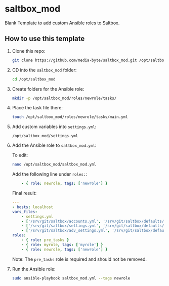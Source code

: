 # saltbox_mod
Blank Template to add custom Ansible roles to Saltbox.

## How to use this template

1. Clone this repo:

    ```bash
    git clone https://github.com/media-byte/saltbox_mod.git /opt/saltbox_mod
    ```

1. CD into the `saltbox_mod` folder:

    ```bash
    cd /opt/saltbox_mod
    ```

1. Create folders for the Ansible role:

    ```bash
    mkdir -p /opt/saltbox_mod/roles/newrole/tasks/
    ```

1. Place the task file there:

    ```bash
    touch /opt/saltbox_mod/roles/newrole/tasks/main.yml
    ```

1. Add custom variables into `settings.yml`:

    ```
    /opt/saltbox_mod/settings.yml
    ```


1. Add the Ansible role to `saltbox_mod.yml`:

    To edit:

    ```bash
    nano /opt/saltbox_mod/saltbox_mod.yml
    ```

    Add the following line under `roles:`:
    ```yaml
        - { role: newrole, tags: ['newrole'] }
    ```

    Final result:
    ```yaml
    ---
    - hosts: localhost
    vars_files:
        - settings.yml
        - ['/srv/git/saltbox/accounts.yml', '/srv/git/saltbox/defaults/accounts.yml.default']
        - ['/srv/git/saltbox/settings.yml', '/srv/git/saltbox/defaults/settings.yml.default']
        - ['/srv/git/saltbox/adv_settings.yml', '/srv/git/saltbox/defaults/adv_settings.yml.default']
    roles:
        - { role: pre_tasks }
        - { role: myrole, tags: ['myrole'] }
        - { role: newrole, tags: ['newrole'] }
    ```

    Note: The `pre_tasks` role is required and should not be removed.

1. Run the Ansible role:

    ```bash
    sudo ansible-playbook saltbox_mod.yml --tags newrole
    ```
